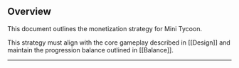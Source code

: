 ## Overview

This document outlines the monetization strategy for Mini Tycoon.

This strategy must align with the core gameplay described in [[Design]] and maintain the progression balance outlined in [[Balance]].

---
